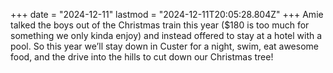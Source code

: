 +++
date = "2024-12-11"
lastmod = "2024-12-11T20:05:28.804Z"
+++
Amie talked the boys out of the Christmas train this year ($180 is too much for something we only kinda enjoy) and instead offered to stay at a hotel with a pool. So this year we’ll stay down in Custer for a night, swim, eat awesome food, and the drive into the hills to cut down our Christmas tree!